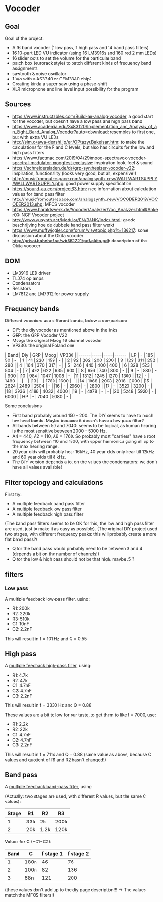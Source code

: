 # Vocoder

## Goal

Goal of the project:
- A 16 band vocoder (1 low pass, 1 high pass and 14 band pass filters)
- 16 10-part LED VU indicator (using 16 LM3916s and 160 red 2 mm LEDs)
- 16 slider pots to set the volume for the particular band
- patch box (eurorack style) to patch different kinds of frequency band assignments
- sawtooth & noise oscillator
- 1 V/o with a AS3340 or CEM3340 chip?
- Creating kinda a super saw using a phase-shift
- XLR microphone and line level input possibility for the program

## Sources

- https://www.instructables.com/Build-an-analog-vocoder: a good start for the vocoder, but doesn't have a low pass and high pass band
- https://www.academia.edu/3483120/Implementation_and_Analysis_of_an_Eight_Band_Analog_Vocoder?auto=download: resembles to first one, but with extra VU LEDs
- http://sim.okawa-denshi.jp/en/OPtazyuBakeisan.htm: to make the calculations for the R and C levels, but also has circuits for the low and high pass filters
- https://www.factmag.com/2019/04/29/moog-spectravox-vocoder-spectral-modulator-moogfest-exclusive: inspiration look, feel & sound
- https://schneidersladen.de/de/grp-synthesizer-vocoder-v22: inspiration, functionality (looks very good, but ah, expensive!)
- http://musicfromouterspace.com/analogsynth_new/WALLWARTSUPPLY/WALLWARTSUPPLY.php: good power supply specification
- https://sound-au.com/project63.htm: nice information about calculation values for band pass filter
- http://musicfromouterspace.com/analogsynth_new/VOCODER2013/VOCODER2013.php: MFOS vocoder
- https://www.haraldswerk.de/Vocoder/Analyzer/Voc_Analyzer.html#Anker03: NGF Vocoder project
- http://www.yusynth.net/Modular/EN/BANK/index.html: goede beschrijving hoe de dubbele band pass filter werkt
- https://www.muffwiggler.com/forum/viewtopic.php?t=136217: some discussion about the Okita vocoder
- http://privat.bahnhof.se/wb552721/pdf/okita.pdf: description of the Okita vocoder

## BOM

- LM3916 LED driver
- TL074 op amps
- Condensators
- Resistors
- LM7812 and LM7912 for power supply

## Frequency bands

Different vocoders use different bands, below a comparison:

- DIY: the diy vocoder as mentioned above in the links
- GRP: the GRP Vocoder V22
- Moog: the original Moog 16 channel vocoder
- VP330: the original Roland one

| Band | Diy | GRP | Moog | VP330 |
|------|-----|-----|------|
| LP | - | 185 | 50 | - |
| 1 | 41 | 220 | 159 | - |
| 2 | 82 | 262 | 200 | 200 |
| 3 | 123 | 311 | 252 | 280 |
| 4 | 164 | 370 | 317 | - |
| 5 | 246 | 440 | 400 | 400 |
| 6 | 328 | 523 | 504 | - |
| 7 | 492 | 622 | 635 | 600 |
| 8 | 656 | 740 | 800 | - |
| 9 | - | 880 | - | 900 |
|10 | 984 | 1047 | 1008 | - |
|11 | 1312 | 1245 | 1270 | 1300 |
|12 | - | 1480 | - | - |
|13 | - | 1760 | 1600 | - |
|14 | 1968 | 2093 | 2016 | 2000 |
|15 | 2624 | 2489 | 2504 | - |
|16 | - | 2960 | - | 2800 |
|17 | - | 3520 | 3200 | - |
|18 | 3936 | 4186 | 4032 | 4000 |
|19 | - | 4978 | - | - |
|20 | 5248 | 5920 | - | 6000 |
| HP | - | 7040 | 5080 | - |

Some conclusions
- First band probably around 150 - 200. The DIY seems to have to much low level bands. Maybe because it doesn't have a low pass filter?
- All bands between 50 and 7040: seems to be logical, as human hearing is the most sensitive between 2000 - 5000 Hz.
- A4 = 440, A2 = 110, A6 = 1760. So probably most "carriers" have a root frequency between 110 and 1760, with upper harmonics going all up to the max hearing range.
- 20 year olds will probably hear 16kHz, 40 year olds only hear till 12kHz and 60 year olds till 8 kHz.
- The DIY version depends a lot on the values the condensators: we don't have all values available!

## Filter topology and calculations

First try:
- A multiple feedback band pass filter
- A multiple feedback low pass filter
- A multiple feedback high pass filter

(The band pass filters seems to be OK for this, the low and high pass filter are used, just to make it as easy as possible).
(The original DIY project used two stages, with different frequency peaks: this will probably create a more flat band pass?)

- Q for the band pass would probably need to be between 3 and 4 (depends a bit on the number of channels!)
- Q for the low & high pass should not be that high, maybe .5 ?

## filters

### Low pass

A [multiple feedback low-pass filter](http://sim.okawa-denshi.jp/en/OPtazyuLowkeisan.htm), using:
- R1: 200k
- R2: 220k
- R3: 510k
- C1: 10nF
- C2: 2.2nF

This will result in f = 101 Hz and Q = 0.55

## High pass

 A [multiple feedback high-pass filter](http://sim.okawa-denshi.jp/en/OPtazyuHikeisan.htm), using:
 - R1: 4.7k
 - R2: 47k
 - C1: 4.7nF
 - C2: 4.7nF
 - C3: 2.2nF

 This will result in f = 3330 Hz and Q = 0.88

 These values are a bit to low for our taste, to get them to like f = 7000, use:

 - R1: 2.2k
 - R2: 22k
 - C1: 4.7nF
 - C2: 4.7nF
 - C3: 2.2nF

 This will result in f = 7114 and Q = 0.88 (same value as above, because C values and quotient of R1 and R2 hasn't changed!)

## Band pass

A [multiple feedback band-pass filter](http://sim.okawa-denshi.jp/en/OPtazyuBakeisan.htm), using:

(Actually: two stages are used, with different R values, but the same C values):

| Stage | R1 | R2 | R3 |
|-------|----|----|----|
| 1 | 33k | 2k | 200k |
| 2 | 20k | 1.2k | 120k |

Values for C (=C1=C2):

| Band | C | f stage 1 | f stage 2 |
|------|---|-----------|-----------|
| 1 | 180n | 46 | 76 |
| 2 | 100n | 82 | 136 |
| 3 | 68n | 121 | 200 |

(these values don't add up to the diy page description!!! -> The values match the MFOS filters!)

